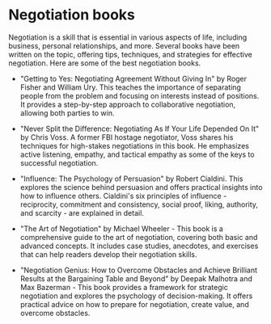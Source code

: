 # Negotiation books

Negotiation is a skill that is essential in various aspects of life, including business, personal relationships, and more. Several books have been written on the topic, offering tips, techniques, and strategies for effective negotiation. Here are some of the best negotiation books.

* "Getting to Yes: Negotiating Agreement Without Giving In" by Roger Fisher and William Ury. This teaches the importance of separating people from the problem and focusing on interests instead of positions. It provides a step-by-step approach to collaborative negotiation, allowing both parties to win.

* "Never Split the Difference: Negotiating As If Your Life Depended On It" by Chris Voss. A former FBI hostage negotiator, Voss shares his techniques for high-stakes negotiations in this book. He emphasizes active listening, empathy, and tactical empathy as some of the keys to successful negotiation.

* "Influence: The Psychology of Persuasion" by Robert Cialdini. This explores the science behind persuasion and offers practical insights into how to influence others. Cialdini's six principles of influence - reciprocity, commitment and consistency, social proof, liking, authority, and scarcity - are explained in detail.

* "The Art of Negotiation" by Michael Wheeler - This book is a comprehensive guide to the art of negotiation, covering both basic and advanced concepts. It includes case studies, anecdotes, and exercises that can help readers develop their negotiation skills.

* "Negotiation Genius: How to Overcome Obstacles and Achieve Brilliant Results at the Bargaining Table and Beyond" by Deepak Malhotra and Max Bazerman - This book provides a framework for strategic negotiation and explores the psychology of decision-making. It offers practical advice on how to prepare for negotiation, create value, and overcome obstacles.
